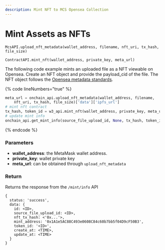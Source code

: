```yaml
---
description: Mint NFT to MCS Opensea Collection
---
```


# Mint Assets as NFTs

`McsAPI.upload_nft_metadata(wallet_address, filename, nft_uri, tx_hash, file_size)`

`ContractAPI.mint_nft(wallet_address, private_key, meta_url)`

The following code example mints an uploaded file as a NFT viewable on Opensea. Create an NFT object and provide the payload\_cid of the file. The NFT object follows the [Opensea metadata standards](https://docs.opensea.io/docs/metadata-standards).&#x20;

{% code lineNumbers="true" %}
```python
meta_url = onchain_api.upload_nft_metadata(wallet_address, filename, 
    nft_uri, tx_hash, file_size)['data']['ipfs_url']
# mint nft contract
tx_hash, token_id = w3_api.mint_nft(wallet_address, private_key, meta_url)
# update mint info
onchain_api.get_mint_info(source_file_upload_id, None, tx_hash, token_id, wallet_address)
```
{% endcode %}

### Parameters

* **wallet\_address**: the MetaMask wallet address.
* **private\_key**: wallet private key
* **meta\_url**: can be obtained through `upload_nft_metadata`

### Return

Returns the response from the `/mint/info` API

```
{
  status: 'success',
  data: {
    id: <ID>,
    source_file_upload_id: <ID>,
    nft_tx_hash: <'0x...'>,
    mint_address: '0x1A1e5AC88C493e0608C84c60b7bb5f04D9cF50B3',
    token_id: '<ID>',
    create_at: <TIME>,
    update_at: <TIME>
  }
}
```
